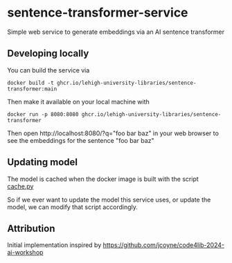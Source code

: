 # sentence-transformer-service

Simple web service to generate embeddings via an AI sentence transformer

## Developing locally

You can build the service via

```
docker build -t ghcr.io/lehigh-university-libraries/sentence-transformer:main
```

Then make it available on your local machine with

```
docker run -p 8080:8080 ghcr.io/lehigh-university-libraries/sentence-transformer
```

Then open http://localhost:8080/?q="foo bar baz" in your web browser to see the embeddings for the sentence "foo bar baz"

## Updating model

The model is cached when the docker image is built with the script [cache.py](./cache.py)

So if we ever want to update the model this service uses, or update the model, we can modify that script accordingly.

## Attribution

Initial implementation inspired by https://github.com/jcoyne/code4lib-2024-ai-workshop
